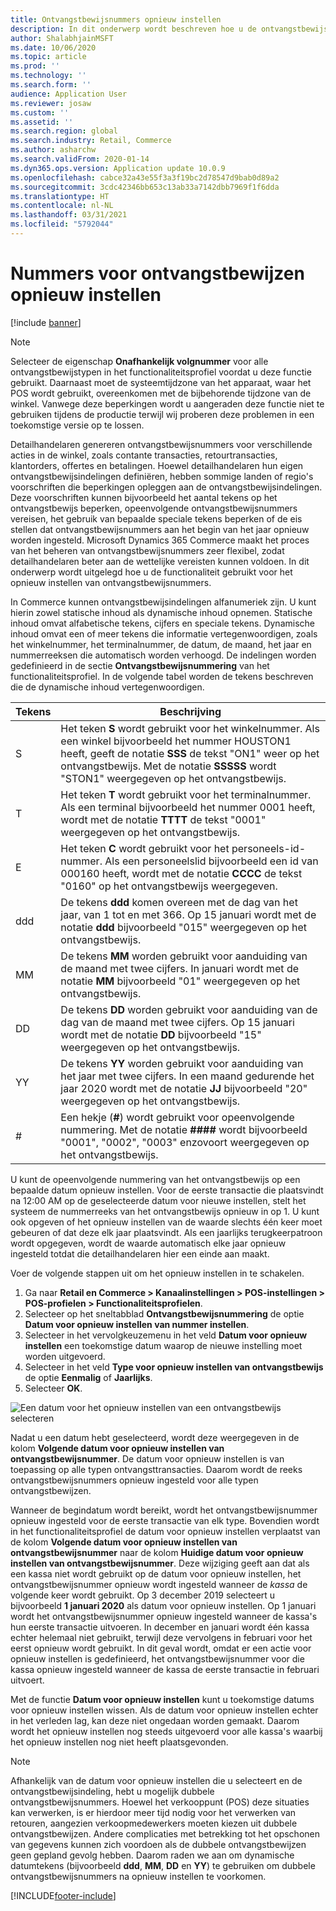 ```yaml
---
title: Ontvangstbewijsnummers opnieuw instellen
description: In dit onderwerp wordt beschreven hoe u de ontvangstbewijsnummers opnieuw kunt instellen die worden gebruikt voor verschillende acties op een gewenste datum (bijvoorbeeld het boekjaar of het kalenderjaar).
author: ShalabhjainMSFT
ms.date: 10/06/2020
ms.topic: article
ms.prod: ''
ms.technology: ''
ms.search.form: ''
audience: Application User
ms.reviewer: josaw
ms.custom: ''
ms.assetid: ''
ms.search.region: global
ms.search.industry: Retail, Commerce
ms.author: asharchw
ms.search.validFrom: 2020-01-14
ms.dyn365.ops.version: Application update 10.0.9
ms.openlocfilehash: cabce32a43e55f3a3f19bc2d78547d9bab0d89a2
ms.sourcegitcommit: 3cdc42346bb653c13ab33a7142dbb7969f1f6dda
ms.translationtype: HT
ms.contentlocale: nl-NL
ms.lasthandoff: 03/31/2021
ms.locfileid: "5792044"
---
```

# <a name="reset-receipt-numbers"></a>Nummers voor ontvangstbewijzen opnieuw instellen 

[!include [banner](includes/banner.md)]

> [!NOTE]
> Selecteer de eigenschap **Onafhankelijk volgnummer** voor alle ontvangstbewijstypen in het functionaliteitsprofiel voordat u deze functie gebruikt. Daarnaast moet de systeemtijdzone van het apparaat, waar het POS wordt gebruikt, overeenkomen met de bijbehorende tijdzone van de winkel. Vanwege deze beperkingen wordt u aangeraden deze functie niet te gebruiken tijdens de productie terwijl wij proberen deze problemen in een toekomstige versie op te lossen. 

Detailhandelaren genereren ontvangstbewijsnummers voor verschillende acties in de winkel, zoals contante transacties, retourtransacties, klantorders, offertes en betalingen. Hoewel detailhandelaren hun eigen ontvangstbewijsindelingen definiëren, hebben sommige landen of regio's voorschriften die beperkingen opleggen aan de ontvangstbewijsindelingen. Deze voorschriften kunnen bijvoorbeeld het aantal tekens op het ontvangstbewijs beperken, opeenvolgende ontvangstbewijsnummers vereisen, het gebruik van bepaalde speciale tekens beperken of de eis stellen dat ontvangstbewijsnummers aan het begin van het jaar opnieuw worden ingesteld. Microsoft Dynamics 365 Commerce maakt het proces van het beheren van ontvangstbewijsnummers zeer flexibel, zodat detailhandelaren beter aan de wettelijke vereisten kunnen voldoen. In dit onderwerp wordt uitgelegd hoe u de functionaliteit gebruikt voor het opnieuw instellen van ontvangstbewijsnummers.

In Commerce kunnen ontvangstbewijsindelingen alfanumeriek zijn. U kunt hierin zowel statische inhoud als dynamische inhoud opnemen. Statische inhoud omvat alfabetische tekens, cijfers en speciale tekens. Dynamische inhoud omvat een of meer tekens die informatie vertegenwoordigen, zoals het winkelnummer, het terminalnummer, de datum, de maand, het jaar en nummerreeksen die automatisch worden verhoogd. De indelingen worden gedefinieerd in de sectie **Ontvangstbewijsnummering** van het functionaliteitsprofiel. In de volgende tabel worden de tekens beschreven die de dynamische inhoud vertegenwoordigen.

| Tekens | Beschrijving |
|------------|-------------|
| S          | Het teken **S** wordt gebruikt voor het winkelnummer. Als een winkel bijvoorbeeld het nummer HOUSTON1 heeft, geeft de notatie **SSS** de tekst "ON1" weer op het ontvangstbewijs. Met de notatie **SSSSS** wordt "STON1" weergegeven op het ontvangstbewijs. |
| T          | Het teken **T** wordt gebruikt voor het terminalnummer. Als een terminal bijvoorbeeld het nummer 0001 heeft, wordt met de notatie **TTTT** de tekst "0001" weergegeven op het ontvangstbewijs. |
| E          | Het teken **C** wordt gebruikt voor het personeels-id-nummer. Als een personeelslid bijvoorbeeld een id van 000160 heeft, wordt met de notatie **CCCC** de tekst "0160" op het ontvangstbewijs weergegeven. |
| ddd        | De tekens **ddd** komen overeen met de dag van het jaar, van 1 tot en met 366. Op 15 januari wordt met de notatie **ddd** bijvoorbeeld "015" weergegeven op het ontvangstbewijs. |
| MM         | De tekens **MM** worden gebruikt voor aanduiding van de maand met twee cijfers. In januari wordt met de notatie **MM** bijvoorbeeld "01" weergegeven op het ontvangstbewijs. |
| DD         | De tekens **DD** worden gebruikt voor aanduiding van de dag van de maand met twee cijfers. Op 15 januari wordt met de notatie **DD** bijvoorbeeld "15" weergegeven op het ontvangstbewijs. |
| YY         | De tekens **YY** worden gebruikt voor aanduiding van het jaar met twee cijfers. In een maand gedurende het jaar 2020 wordt met de notatie **JJ** bijvoorbeeld "20" weergegeven op het ontvangstbewijs. |
| \#         | Een hekje (**\#**) wordt gebruikt voor opeenvolgende nummering. Met de notatie **####** wordt bijvoorbeeld "0001", "0002", "0003" enzovoort weergegeven op het ontvangstbewijs. |

U kunt de opeenvolgende nummering van het ontvangstbewijs op een bepaalde datum opnieuw instellen. Voor de eerste transactie die plaatsvindt na 12:00 AM op de geselecteerde datum voor nieuwe instellen, stelt het systeem de nummerreeks van het ontvangstbewijs opnieuw in op 1. U kunt ook opgeven of het opnieuw instellen van de waarde slechts één keer moet gebeuren of dat deze elk jaar plaatsvindt. Als een jaarlijks terugkeerpatroon wordt opgegeven, wordt de waarde automatisch elke jaar opnieuw ingesteld totdat die detailhandelaren hier een einde aan maakt. 

Voer de volgende stappen uit om het opnieuw instellen in te schakelen.

1. Ga naar **Retail en Commerce \> Kanaalinstellingen \> POS-instellingen \> POS-profielen \> Functionaliteitsprofielen**.
1. Selecteer op het sneltabblad **Ontvangstbewijsnummering** de optie **Datum voor opnieuw instellen van nummer instellen**.
1. Selecteer in het vervolgkeuzemenu in het veld **Datum voor opnieuw instellen** een toekomstige datum waarop de nieuwe instelling moet worden uitgevoerd.
1. Selecteer in het veld **Type voor opnieuw instellen van ontvangstbewijs** de optie **Eenmalig** of **Jaarlijks**.
1. Selecteer **OK**.

![Een datum voor het opnieuw instellen van een ontvangstbewijs selecteren](media/Enable_receipt_reset.png "Een datum voor het opnieuw instellen van een ontvangstbewijs selecteren")

Nadat u een datum hebt geselecteerd, wordt deze weergegeven in de kolom **Volgende datum voor opnieuw instellen van ontvangstbewijsnummer**. De datum voor opnieuw instellen is van toepassing op alle typen ontvangsttransacties. Daarom wordt de reeks ontvangstbewijsnummers opnieuw ingesteld voor alle typen ontvangstbewijzen.

Wanneer de begindatum wordt bereikt, wordt het ontvangstbewijsnummer opnieuw ingesteld voor de eerste transactie van elk type. Bovendien wordt in het functionaliteitsprofiel de datum voor opnieuw instellen verplaatst van de kolom **Volgende datum voor opnieuw instellen van ontvangstbewijsnummer** naar de kolom **Huidige datum voor opnieuw instellen van ontvangstbewijsnummer**. Deze wijziging geeft aan dat als een kassa niet wordt gebruikt op de datum voor opnieuw instellen, het ontvangstbewijsnummer opnieuw wordt ingesteld wanneer de *kassa* de volgende keer wordt gebruikt. Op 3 december 2019 selecteert u bijvoorbeeld **1 januari 2020** als datum voor opnieuw instellen. Op 1 januari wordt het ontvangstbewijsnummer opnieuw ingesteld wanneer de kassa's hun eerste transactie uitvoeren. In december en januari wordt één kassa echter helemaal niet gebruikt, terwijl deze vervolgens in februari voor het eerst opnieuw wordt gebruikt. In dit geval wordt, omdat er een actie voor opnieuw instellen is gedefinieerd, het ontvangstbewijsnummer voor die kassa opnieuw ingesteld wanneer de kassa de eerste transactie in februari uitvoert.

Met de functie **Datum voor opnieuw instellen** kunt u toekomstige datums voor opnieuw instellen wissen. Als de datum voor opnieuw instellen echter in het verleden lag, kan deze niet ongedaan worden gemaakt. Daarom wordt het opnieuw instellen nog steeds uitgevoerd voor alle kassa's waarbij het opnieuw instellen nog niet heeft plaatsgevonden.

> [!NOTE]
> Afhankelijk van de datum voor opnieuw instellen die u selecteert en de ontvangstbewijsindeling, hebt u mogelijk dubbele ontvangstbewijsnummers. Hoewel het verkooppunt (POS) deze situaties kan verwerken, is er hierdoor meer tijd nodig voor het verwerken van retouren, aangezien verkoopmedewerkers moeten kiezen uit dubbele ontvangstbewijzen. Andere complicaties met betrekking tot het opschonen van gegevens kunnen zich voordoen als de dubbele ontvangstbewijzen geen gepland gevolg hebben. Daarom raden we aan om dynamische datumtekens (bijvoorbeeld **ddd**, **MM**, **DD** en **YY**) te gebruiken om dubbele ontvangstbewijsnummers na opnieuw instellen te voorkomen.


[!INCLUDE[footer-include](../includes/footer-banner.md)]